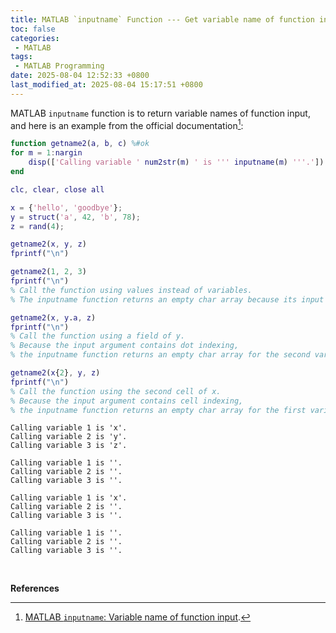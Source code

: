 ```yaml
---
title: MATLAB `inputname` Function --- Get variable name of function input
toc: false
categories:
 - MATLAB
tags:
 - MATLAB Programming
date: 2025-08-04 12:52:33 +0800
last_modified_at: 2025-08-04 15:17:51 +0800
---
```


MATLAB `inputname` function is to return variable names of function input, and here is an example from the official documentation[^1]:

```matlab
function getname2(a, b, c) %#ok
for m = 1:nargin
    disp(['Calling variable ' num2str(m) ' is ''' inputname(m) '''.'])
end
```

```matlab
clc, clear, close all

x = {'hello', 'goodbye'};
y = struct('a', 42, 'b', 78);
z = rand(4);

getname2(x, y, z)
fprintf("\n")

getname2(1, 2, 3)
fprintf("\n")
% Call the function using values instead of variables.
% The inputname function returns an empty char array because its input does not have a name.

getname2(x, y.a, z)
fprintf("\n")
% Call the function using a field of y.
% Because the input argument contains dot indexing,
% the inputname function returns an empty char array for the second variable name and all subsequent variable names.

getname2(x{2}, y, z)
fprintf("\n")
% Call the function using the second cell of x.
% Because the input argument contains cell indexing,
% the inputname function returns an empty char array for the first variable name and all subsequent variable names.
```

```
Calling variable 1 is 'x'.
Calling variable 2 is 'y'.
Calling variable 3 is 'z'.

Calling variable 1 is ''.
Calling variable 2 is ''.
Calling variable 3 is ''.

Calling variable 1 is 'x'.
Calling variable 2 is ''.
Calling variable 3 is ''.

Calling variable 1 is ''.
Calling variable 2 is ''.
Calling variable 3 is ''.
```

<br>

**References**

[^1]: [MATLAB `inputname`: Variable name of function input](https://www.mathworks.com/help/matlab/ref/inputname.html).